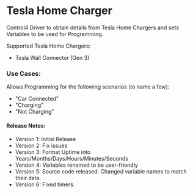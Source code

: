 # Tesla Home Charger

Control4 Driver to obtain details from Tesla Home Chargers and sets Variables to be used for Programming.

Supported Tesla Home Chargers:
- Tesla Wall Connector (Gen 3)

### Use Cases:

Allows Programming for the following scenarios (to name a few):
- "Car Connected"
- "Charging"
- "Not Charging"

#### Release Notes:

- Version 1: Initial Release
- Version 2: Fix issues
- Version 3: Format Uptime into Years/Months/Days/Hours/Minutes/Seconds
- Version 4: Variables renamed to be user-friendly
- Version 5: Source code released. Changed variable names to match their data.
- Version 6: Fixed timers.
